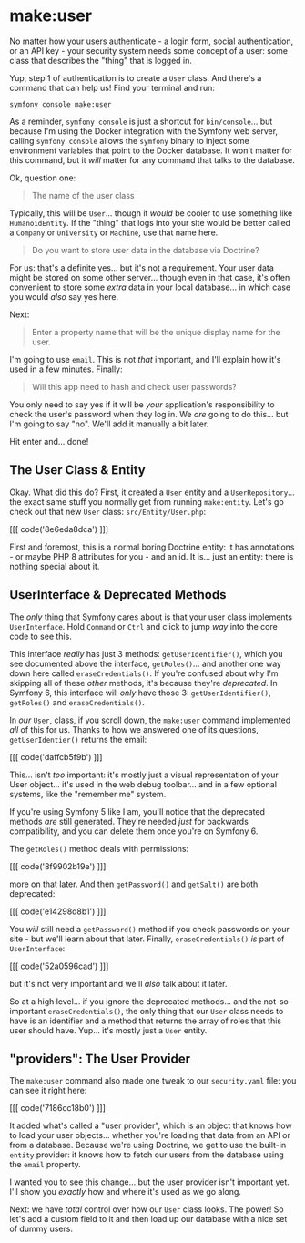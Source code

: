 # make:user

No matter how your users authenticate - a login form, social authentication, or
an API key - your security system needs some concept of a user: some class that
describes the "thing" that is logged in.

Yup, step 1 of authentication is to create a `User` class. And there's a command
that can help us! Find your terminal and run:

```terminal
symfony console make:user
```

As a reminder, `symfony console` is just a shortcut for `bin/console`... but because
I'm using the Docker integration with the Symfony web server, calling `symfony console`
allows the `symfony` binary to inject some environment variables that point to the
Docker database. It won't matter for this command, but it *will* matter for any
command that talks to the database.

Ok, question one:

> The name of the user class

Typically, this will be `User`... though it *would* be cooler to use something like
`HumanoidEntity`. If the "thing" that logs into your site would be better called
a `Company` or `University` or `Machine`, use that name here.

> Do you want to store user data in the database via Doctrine? 

For us: that's a definite yes... but it's not a requirement. Your user data might be
stored on some other server... though even in that case, it's often convenient to store
some *extra* data in your local database... in which case you would *also* say
yes here.

Next:

> Enter a property name that will be the unique display name for the user.

I'm going to use `email`. This is not *that* important, and I'll explain how it's
used in a few minutes. Finally:

> Will this app need to hash and check user passwords?

You only need to say yes if it will be *your* application's responsibility to
check the user's password when they log in. We *are* going to do this... but I'm
going to say "no". We'll add it manually a bit later.

Hit enter and... done!

## The User Class & Entity

Okay. What did this do? First, it created a `User` entity and a `UserRepository`...
the exact same stuff you normally get from running `make:entity`. Let's go check
out that new `User` class: `src/Entity/User.php`:

[[[ code('8e6eda8dca') ]]]

First and foremost, this is a normal boring Doctrine entity: it has annotations - or
maybe PHP 8 attributes for you - and an id. It is... just an entity: there is nothing
special about it.

## UserInterface & Deprecated Methods

The *only* thing that Symfony cares about is that your user class implements
`UserInterface`. Hold `Command` or `Ctrl` and click to jump *way* into the core code
to see this.

This interface *really* has just 3 methods: `getUserIdentifier()`, which you
see documented above the interface, `getRoles()`... and another one way down
here called `eraseCredentials()`. If you're confused about why I'm skipping
all of these *other* methods, it's because they're *deprecated*. In Symfony 6,
this interface will *only* have those 3: `getUserIdentifier()`, `getRoles()` and
`eraseCredentials()`.

In *our* `User`, class, if you scroll down, the `make:user` command implemented
*all* of this for us. Thanks to how we answered one of its questions,
`getUserIdentier()` returns the email:

[[[ code('daffcb5f9b') ]]]

This... isn't *too* important: it's mostly just a visual representation of your
User object... it's used in the web debug toolbar... and in a few optional systems,
like the "remember me" system.

If you're using Symfony 5 like I am, you'll notice that the deprecated methods *are*
still generated. They're needed *just* for backwards compatibility, and you can
delete them once you're on Symfony 6.

The `getRoles()` method deals with permissions:

[[[ code('8f9902b19e') ]]]

more on that later. And then `getPassword()` and `getSalt()` are both deprecated:

[[[ code('e14298d8b1') ]]]

You *will* still need a `getPassword()` method if you check passwords on your
site - but we'll learn about that later. Finally, `eraseCredentials()` *is* part of
`UserInterface`:

[[[ code('52a0596cad') ]]]

but it's not very important and we'll *also* talk about it later.

So at a high level... if you ignore the deprecated methods... and the not-so-important
`eraseCredentials()`, the only thing that our `User` class needs to have is an
identifier and a method that returns the array of roles that this user should
have. Yup... it's mostly just a `User` entity.

## "providers": The User Provider

The `make:user` command also made one tweak to our `security.yaml` file: you can
see it right here:

[[[ code('7186cc18b0') ]]]

It added what's called a "user provider", which is an object that knows how to load
your user objects... whether you're loading that data from an API or from a database.
Because we're using Doctrine, we get to use the built-in `entity` provider: it knows
how to fetch our users from the database using the `email` property.

I wanted you to see this change... but the user provider isn't important yet.
I'll show you *exactly* how and where it's used as we go along.

Next: we have *total* control over how our `User` class looks. The power! So let's
add a custom field to it and then load up our database with a nice set of dummy
users.
